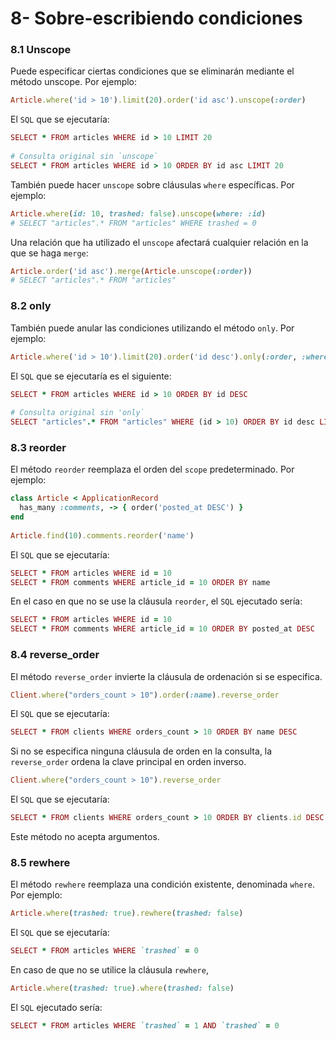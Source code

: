 # 8- Sobre-escribiendo condiciones



### 8.1 Unscope

Puede especificar ciertas condiciones que se eliminarán mediante el método unscope. Por ejemplo:

```ruby
Article.where('id > 10').limit(20).order('id asc').unscope(:order)
```

El `SQL` que se ejecutaría:

```ruby
SELECT * FROM articles WHERE id > 10 LIMIT 20
 
# Consulta original sin `unscope`
SELECT * FROM articles WHERE id > 10 ORDER BY id asc LIMIT 20
```

También puede hacer `unscope` sobre cláusulas `where` específicas. Por ejemplo:

```ruby
Article.where(id: 10, trashed: false).unscope(where: :id)
# SELECT "articles".* FROM "articles" WHERE trashed = 0
```

Una relación que ha utilizado el `unscope` afectará cualquier relación en la que se haga `merge`:

```ruby
Article.order('id asc').merge(Article.unscope(:order))
# SELECT "articles".* FROM "articles"
```



### 8.2 only

También puede anular las condiciones utilizando el método `only`. Por ejemplo:

```ruby
Article.where('id > 10').limit(20).order('id desc').only(:order, :where)
```

El `SQL` que se ejecutaría es el siguiente:

```ruby
SELECT * FROM articles WHERE id > 10 ORDER BY id DESC
 
# Consulta original sin 'only`
SELECT "articles".* FROM "articles" WHERE (id > 10) ORDER BY id desc LIMIT 20
```



### 8.3 reorder

El método `reorder` reemplaza el orden del `scope` predeterminado. Por ejemplo:

```ruby
class Article < ApplicationRecord
  has_many :comments, -> { order('posted_at DESC') }
end
 
Article.find(10).comments.reorder('name')
```

El `SQL` que se ejecutaría:

```ruby
SELECT * FROM articles WHERE id = 10
SELECT * FROM comments WHERE article_id = 10 ORDER BY name
```

En el caso en que no se use la cláusula `reorder`, el `SQL` ejecutado sería:

```ruby
SELECT * FROM articles WHERE id = 10
SELECT * FROM comments WHERE article_id = 10 ORDER BY posted_at DESC
```



### 8.4 reverse\_order

El método `reverse_order` invierte la cláusula de ordenación si se especifica.

```ruby
Client.where("orders_count > 10").order(:name).reverse_order
```

El `SQL` que se ejecutaría:

```ruby
SELECT * FROM clients WHERE orders_count > 10 ORDER BY name DESC
```

Si no se especifica ninguna cláusula de orden en la consulta, la `reverse_order` ordena la clave principal en orden inverso.

```ruby
Client.where("orders_count > 10").reverse_order
```

El `SQL` que se ejecutaría:

```ruby
SELECT * FROM clients WHERE orders_count > 10 ORDER BY clients.id DESC
```

Este método no acepta argumentos.



### 8.5 rewhere

El método `rewhere` reemplaza una condición existente, denominada `where`. Por ejemplo:

```ruby
Article.where(trashed: true).rewhere(trashed: false)
```

El `SQL` que se ejecutaría:

```ruby
SELECT * FROM articles WHERE `trashed` = 0
```

En caso de que no se utilice la cláusula `rewhere`,

```ruby
Article.where(trashed: true).where(trashed: false)
```

El `SQL` ejecutado sería:

```ruby
SELECT * FROM articles WHERE `trashed` = 1 AND `trashed` = 0
```













